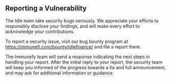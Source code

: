 ## Reporting a Vulnerability

The Idle team take security bugs seriously. We appreciate your efforts to responsibly disclose your findings, and will make every effort to acknowledge your contributions.

To report a security issue, visit our bug bounty program at https://immunefi.com/bounty/idlefinance/ and file a report there.

The Immunefy team will send a response indicating the next steps in handling your report. After the initial reply to your report, the security team will keep you informed of the progress towards a fix and full announcement, and may ask for additional information or guidance.
